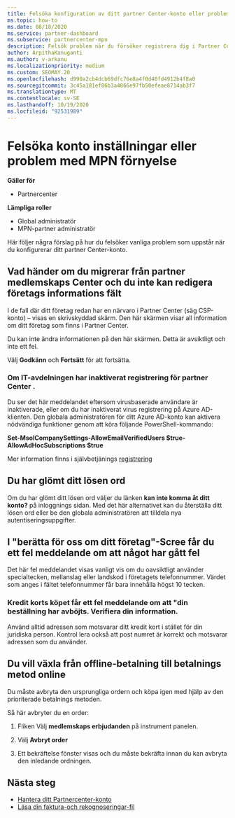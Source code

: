 ```yaml
---
title: Felsöka konfiguration av ditt partner Center-konto eller problem med MPN-förnyelse
ms.topic: how-to
ms.date: 08/18/2020
ms.service: partner-dashboard
ms.subservice: partnercenter-mpn
description: Felsök problem när du försöker registrera dig i Partner Center. Svarar på utmaningar med betalnings metoder, Forgetting-lösenord och mycket annat.
author: ArpithaKanuganti
ms.author: v-arkanu
ms.localizationpriority: medium
ms.custom: SEOMAY.20
ms.openlocfilehash: d990a2cb4dcb69dfc76e8a4f0d40fd4912b4f8a0
ms.sourcegitcommit: 3c45a181ef86b3a4866e97fb50efeae8714ab3f7
ms.translationtype: MT
ms.contentlocale: sv-SE
ms.lasthandoff: 10/19/2020
ms.locfileid: "92531989"
---
```

# <a name="troubleshoot-account-setup-or-mpn-renewal-issues"></a>Felsöka konto inställningar eller problem med MPN förnyelse

**Gäller för**

- Partnercenter
 
**Lämpliga roller**

- Global administratör
- MPN-partner administratör 
 
Här följer några förslag på hur du felsöker vanliga problem som uppstår när du konfigurerar ditt partner Center-konto.

## <a name="what-happens-if-you-are-migrating-from-partner-membership-center-and-you-cant-edit-any-company-information-fields"></a>Vad händer om du migrerar från partner medlemskaps Center och du inte kan redigera företags informations fält

I de fall där ditt företag redan har en närvaro i Partner Center (säg CSP-konto) – visas en skrivskyddad skärm. Den här skärmen visar all information om ditt företag som finns i Partner Center.

Du kan inte ändra informationen på den här skärmen. Detta är avsiktligt och inte ett fel.

Välj **Godkänn** och **Fortsätt** för att fortsätta.


### <a name="if-the-it-department-has-turned-off-sign-up-for-partner-center"></a>Om IT-avdelningen har inaktiverat **registrering för partner Center** .

Du ser det här meddelandet eftersom virusbaserade användare är inaktiverade, eller om du har inaktiverat virus registrering på Azure AD-klienten. Den globala administratören för ditt Azure AD-konto kan aktivera nödvändiga funktioner genom att köra följande PowerShell-kommando:

**Set-MsolCompanySettings-AllowEmailVerifiedUsers $true-AllowAdHocSubscriptions $true**

Mer information finns i självbetjänings [registrering](/azure/active-directory/users-groups-roles/directory-self-service-signup)

## <a name="you-forgot-your-password"></a>Du har glömt ditt lösen ord

Om du har glömt ditt lösen ord väljer du länken **kan inte komma åt ditt konto?** på inloggnings sidan. Med det här alternativet kan du återställa ditt lösen ord eller be den globala administratören att tilldela nya autentiseringsuppgifter.

## <a name="on-the-tell-us-about-your-company-scree-you-receive-a-something-went-wrong-error"></a>I "berätta för oss om ditt företag"-Scree får du ett fel meddelande om att något har gått fel

Det här fel meddelandet visas vanligt vis om du oavsiktligt använder specialtecken, mellanslag eller landskod i företagets telefonnummer. Värdet som anges i fältet telefonnummer får bara innehålla högst 10 tecken.


### <a name="your-credit-card-purchase-is-receiving-an-error-message-stating-that-your-order-was-declined-please-verify-your-information"></a>Kredit korts köpet får ett fel meddelande om att "din beställning har avböjts. Verifiera din information.


Använd alltid adressen som motsvarar ditt kredit kort i stället för din juridiska person. Kontrol lera också att post numret är korrekt och motsvarar adressen som du använder.

## <a name="you-want-to-switch-from-offline-payment-to-online-payment-method"></a>Du vill växla från offline-betalning till betalnings metod online 

Du måste avbryta den ursprungliga ordern och köpa igen med hjälp av den prioriterade betalnings metoden.

Så här avbryter du en order:

1. Fliken Välj **medlemskaps erbjudanden** på instrument panelen.

2. Välj **Avbryt order**

3. Ett bekräftelse fönster visas och du måste bekräfta innan du kan avbryta den inledande ordningen.

## <a name="next-steps"></a>Nästa steg

- [Hantera ditt Partnercenter-konto](partner-center-account-setup.md)
- [Läsa din faktura-och rekognoseringar-fil](read-your-bill.md)